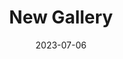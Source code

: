 ---
title: "New Gallery"
layout: layouts/base.njk
eleventyNavigation:
  key: "New Gallery"
  order: 10
date: 2023-07-06
---